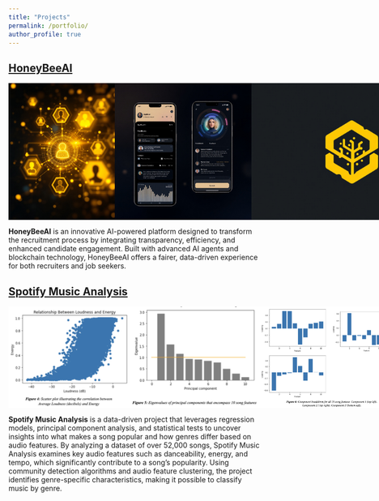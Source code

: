 ```yaml
---
title: "Projects"
permalink: /portfolio/
author_profile: true
---
```

## [HoneyBeeAI](https://github.com/gokulnpc/Cornell-Hackathon)
<div style="display: flex; justify-content: space-around;">
  <img src="/images/honeybee6.jpg" alt="honeybee" width="270" height="270">
  <img src="/images/honeybee.jpg" alt="demo" width="300" height="270">
  <img src="/images/honeybees.jpg" alt="demo2" width="400" height="270">
</div>

**HoneyBeeAI** is an innovative AI-powered platform designed to transform the recruitment process by integrating transparency, efficiency, and enhanced candidate engagement. Built with advanced AI agents and blockchain technology, HoneyBeeAI offers a fairer, data-driven experience for both recruiters and job seekers.



## [Spotify Music Analysis](https://github.com/aaronmunford/Spotify-Music-Analysis)
<div style="display: flex; justify-content: space-around;">
  <img src="/images/Loudness and Energy.png" alt="Loudness and Energy" width="300" height="200">
  <img src="/images/Eigenvalue PCA.png" alt="Eigenvalue PCA" width="300" height="200">
  <img src="/images/Component Breakdown.png" alt="Component Breakdown" width="300" height="200">
</div>

**Spotify Music Analysis** is a data-driven project that leverages regression models, principal component analysis, and statistical tests to uncover insights into what makes a song popular and how genres differ based on audio features.
By analyzing a dataset of over 52,000 songs, Spotify Music Analysis examines key audio features such as danceability, energy, and tempo, which significantly contribute to a song’s popularity. Using community detection algorithms and audio feature clustering, the project identifies genre-specific characteristics, making it possible to classify music by genre.

